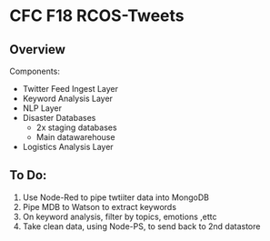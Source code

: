 # CFC F18 RCOS-Tweets 

Overview 
---

Components:

- Twitter Feed Ingest Layer
- Keyword Analysis Layer
- NLP Layer 
- Disaster Databases
  - 2x staging databases
  - Main datawarehouse
- Logistics Analysis Layer


To Do:
---

1. Use Node-Red to pipe twtiiter data into MongoDB
2. Pipe MDB to Watson to extract keywords
3. On keyword analysis, filter by topics, emotions ,ettc
4. Take clean data, using Node-PS, to send back to 2nd datastore

